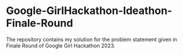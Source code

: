 # Google-GirlHackathon-Ideathon-Finale-Round
The repository contains my solution for the problem statement given in Finale Round of Google Girl Hackathon 2023.
